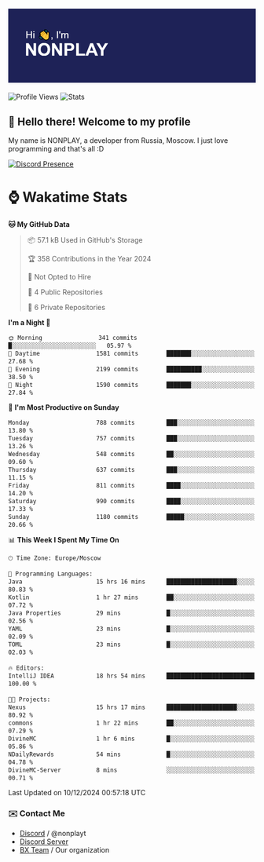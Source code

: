 ![Discord Presence](./header.png)
<br></br>
![Profile Views](https://komarev.com/ghpvc/?username=NONPLAYT&color=blue&style=for-the-badge)
![Stats](https://img.shields.io/badge/0%25-OPTIMIZED-orange?style=for-the-badge)


## :wave: Hello there! Welcome to my profile

My name is NONPLAY, a developer from Russia, Moscow. I just love programming and that's all :D

[![Discord Presence](https://lanyard.cnrad.dev/api/597087584090587177?showDisplayName=true)](https://discord.com/users/597087584090587177) 

# ⌚ Wakatime Stats

<!--START_SECTION:waka-->
**🐱 My GitHub Data** 

> 📦 57.1 kB Used in GitHub's Storage 
 > 
> 🏆 358 Contributions in the Year 2024
 > 
> 🚫 Not Opted to Hire
 > 
> 📜 4 Public Repositories 
 > 
> 🔑 6 Private Repositories 
 > 
**I'm a Night 🦉** 

```text
🌞 Morning                341 commits         █░░░░░░░░░░░░░░░░░░░░░░░░   05.97 % 
🌆 Daytime                1581 commits        ███████░░░░░░░░░░░░░░░░░░   27.68 % 
🌃 Evening                2199 commits        ██████████░░░░░░░░░░░░░░░   38.50 % 
🌙 Night                  1590 commits        ███████░░░░░░░░░░░░░░░░░░   27.84 % 
```
📅 **I'm Most Productive on Sunday** 

```text
Monday                   788 commits         ███░░░░░░░░░░░░░░░░░░░░░░   13.80 % 
Tuesday                  757 commits         ███░░░░░░░░░░░░░░░░░░░░░░   13.26 % 
Wednesday                548 commits         ██░░░░░░░░░░░░░░░░░░░░░░░   09.60 % 
Thursday                 637 commits         ███░░░░░░░░░░░░░░░░░░░░░░   11.15 % 
Friday                   811 commits         ████░░░░░░░░░░░░░░░░░░░░░   14.20 % 
Saturday                 990 commits         ████░░░░░░░░░░░░░░░░░░░░░   17.33 % 
Sunday                   1180 commits        █████░░░░░░░░░░░░░░░░░░░░   20.66 % 
```


📊 **This Week I Spent My Time On** 

```text
🕑︎ Time Zone: Europe/Moscow

💬 Programming Languages: 
Java                     15 hrs 16 mins      ████████████████████░░░░░   80.83 % 
Kotlin                   1 hr 27 mins        ██░░░░░░░░░░░░░░░░░░░░░░░   07.72 % 
Java Properties          29 mins             █░░░░░░░░░░░░░░░░░░░░░░░░   02.56 % 
YAML                     23 mins             █░░░░░░░░░░░░░░░░░░░░░░░░   02.09 % 
TOML                     23 mins             █░░░░░░░░░░░░░░░░░░░░░░░░   02.03 % 

🔥 Editors: 
IntelliJ IDEA            18 hrs 54 mins      █████████████████████████   100.00 % 

🐱‍💻 Projects: 
Nexus                    15 hrs 17 mins      ████████████████████░░░░░   80.92 % 
commons                  1 hr 22 mins        ██░░░░░░░░░░░░░░░░░░░░░░░   07.29 % 
DivineMC                 1 hr 6 mins         █░░░░░░░░░░░░░░░░░░░░░░░░   05.86 % 
NDailyRewards            54 mins             █░░░░░░░░░░░░░░░░░░░░░░░░   04.78 % 
DivineMC-Server          8 mins              ░░░░░░░░░░░░░░░░░░░░░░░░░   00.71 % 
```


 Last Updated on 10/12/2024 00:57:18 UTC
<!--END_SECTION:waka-->

### ✉️ Contact Me

- [Discord](https://discord.com/users/597087584090587177) / @nonplayt
- [Discord Server](https://discord.gg/p7cxhw7E2M)
- [BX Team](https://github.com/BX-Team) / Our organization

